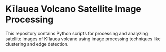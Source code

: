 # Kīlauea Volcano Satellite Image Processing
This repository contains Python scripts for processing and analyzing satellite images of Kīlauea volcano using image processing techniques like clustering and edge detection.
